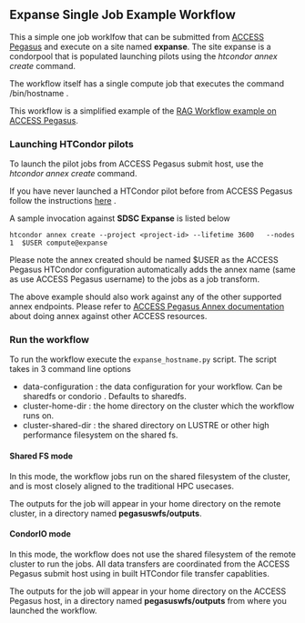 Expanse Single Job Example Workflow
-----------------------------------

This a simple one job worklfow that can be submitted from [ACCESS Pegasus](http://pegasus.access-ci.org) and execute on a site named **expanse**.
The site expanse is a condorpool that is populated launching pilots using the *htcondor annex create* command. 

The workflow itself has a single compute job that executes the command /bin/hostname . 

This workflow is a simplified example of the 
[RAG Workflow example on ACCESS Pegasus](https://github.com/pegasus-isi/ACCESS-Pegasus-Examples/tree/main/01-Tutorial-Running-a-Complete-Workflow).

### Launching HTCondor pilots

To launch the pilot jobs from ACCESS Pegasus submit host, use the *htcondor annex create* command. 

If you have never launched a HTCondor pilot before from ACCESS Pegasus follow the instructions 
[here](https://access-ci.atlassian.net/wiki/spaces/ACCESSdocumentation/pages/564887666/HTCondor+Annex) .

A sample invocation against **SDSC Expanse** is listed below

```
htcondor annex create --project <project-id> --lifetime 3600   --nodes 1  $USER compute@expanse
```

Please note the annex created should be named $USER as the ACCESS Pegasus HTCondor configuration automatically adds 
the annex name (same as use ACCESS Pegasus username) to the jobs as a job transform.

The above example should also work against any of the other supported annex endpoints. 
Please refer to [ACCESS Pegasus Annex documentation ](https://access-ci.atlassian.net/wiki/spaces/ACCESSdocumentation/pages/564887666/HTCondor+Annex)about doing annex against other ACCESS resources.


### Run the workflow

To run the workflow execute the `expanse_hostname.py` script.  The script takes in 3 command line options
* data-configuration : the data configuration for your workflow. Can be sharedfs or condorio . Defaults to sharedfs.
* cluster-home-dir :   the home directory on the cluster which the workflow runs on. 
* cluster-shared-dir : the shared directory on LUSTRE or other high performance filesystem on the shared fs.

#### Shared FS mode

In this mode, the workflow jobs run on the shared filesystem of the cluster, and is most closely aligned to
the traditional HPC usecases. 

The outputs for the job will appear in your home directory on the remote cluster, in 
a directory named **pegasuswfs/outputs**.

#### CondorIO mode

In this mode, the workflow does not use the shared filesystem of the remote cluster to run the jobs. 
All data transfers are coordinated from the ACCESS Pegasus submit host using in built HTCondor file transfer
capablities. 

The outputs for the job will appear in your home directory on the ACCESS Pegasus host, in 
a directory named **pegasuswfs/outputs** from where you launched the workflow.



